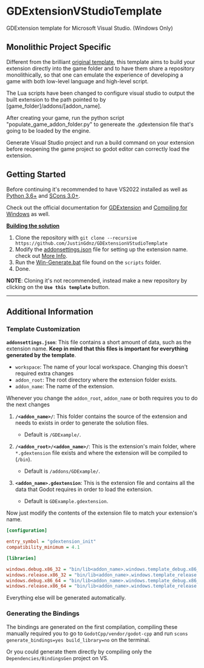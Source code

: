 # GDExtensionVStudioTemplate
GDExtension template for Microsoft Visual Studio. (Windows Only)


## Monolithic Project Specific
Different from the brilliant [original template](https://github.com/JustinGdnz/GDExtensionVStudioTemplate), this template aims to build your extension directly into the game folder and to have them share a repository monolithically, so that one can emulate the experience of developing a game with both low-level language and high-level script.

The Lua scripts have been changed to configure visual studio to output the built extension to the path pointed to by \[game_folder\]/addons/\[addon_name]. 

After creating your game, run the python script "populate_game_addon_folder.py" to genereate the .gdextension file that's going to be loaded by the engine. 

Generate Visual Studio project and run a build command on your extension before reopening the game project so godot editor can correctly load the extension.

## Getting Started
Before continuing it's recommended to have VS2022 installed as well as [Python 3.6+](https://www.python.org/downloads/windows/) and [SCons 3.0+](https://pypi.org/project/SCons/).

Check out the official documentation for [GDExtension](https://docs.godotengine.org/en/stable/tutorials/scripting/gdextension/index.html) and [Compiling for Windows](https://docs.godotengine.org/en/stable/contributing/development/compiling/compiling_for_windows.html) as well.

<ins>**Building the solution**</ins>

1. Clone the repository with `git clone --recursive https://github.com/JustinGdnz/GDExtensionVStudioTemplate`
2. Modify the [addonsettings.json](https://github.com/JustinGdnz/GDExtensionVStudioTemplate/blob/master/addonsettings.json) file for setting up the extension name. check out [More Info](#additional-information).
3. Run the [Win-Generate.bat](https://github.com/JustinGdnz/GDExtensionVStudioTemplate/blob/master/scripts/Win-Genenerate.bat) file found on the `scripts` folder.
4. Done.

**NOTE**: Cloning it's not recommended, instead make a new repository by clicking on the **`Use this template`** button.

***

## Additional Information
### **Template Customization**

**`addonsettings.json`**:
This file contains a short amount of data, such as the extension name. **Keep in mind that this files is important for everything generated by the template**.
- `workspace`: The name of your local workspace. Changing this doesn't required extra changes
- `addon_root`: The root directory where the extension folder exists.
- `addon_name`: The name of the extension.

Whenever you change the `addon_root`, `addon_name` or both requires you to do the next changes

1. **`/<addon_name>/`**: This folder contains the source of the extension and needs to exists in order to generate the solution files.
   - Default is `/GDExample/`.

2. **`/<addon_root>/<addon_name>/`**: This is the extension's main folder, where `*.gdextension` file exists and where the extension will be compiled to (`/bin`).
   - Default is `/addons/GDExample/`.
  
3. **`<addon_name>.gdextension`**: This is the extension file and contains all the data that Godot requires in order to load the extension.
   - Default is `GDExample.gdextension`.

Now just modify the contents of the extension file to match your extension's name. 
```ini
[configuration]

entry_symbol = "gdextension_init"
compatibility_minimum = 4.1

[libraries]

windows.debug.x86_32 = "bin/lib<addon_name>.windows.template_debug.x86_32.dll"
windows.release.x86_32 = "bin/lib<addon_name>.windows.template_release.x86_32.dll"
windows.debug.x86_64 = "bin/lib<addon_name>.windows.template_debug.x86_64.dll"
windows.release.x86_64 = "bin/lib<addon_name>.windows.template_release.x86_64.dll"
```

Everything else will be generated automatically.

### **Generating the Bindings**
The bindings are generated on the first compilation, compiling these manually required you to go to `GodotCpp/vendor/godot-cpp` and run `scons generate_bindings=yes build_library=no` on the terminal.

Or you could generate them directly by compiling only the `Dependencies/BindingsGen` project on VS.
